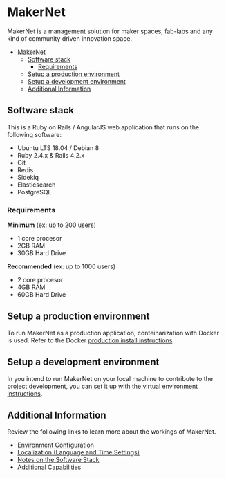 # MakerNet

MakerNet is a management solution for maker spaces, fab-labs and any kind of
community driven innovation space.

- [MakerNet](#makernet)
  - [Software stack](#software-stack)
    - [Requirements](#requirements)
  - [Setup a production environment](#setup-a-production-environment)
  - [Setup a development environment](#setup-a-development-environment)
  - [Additional Information](#additional-information)

## Software stack

This is a Ruby on Rails / AngularJS web application that runs on the following software:

- Ubuntu LTS 18.04 / Debian 8
- Ruby 2.4.x & Rails 4.2.x
- Git
- Redis
- Sidekiq
- Elasticsearch
- PostgreSQL

### Requirements

**Minimum** (ex: up to 200 users)
- 1 core procesor
- 2GB RAM
- 30GB Hard Drive

**Recommended** (ex: up to 1000 users)
- 2 core procesor
- 4GB RAM
- 60GB Hard Drive

## Setup a production environment

To run MakerNet as a production application, conteinarization with Docker is used. Refer to the
Docker [production install instructions](doc/docker_production.md).

## Setup a development environment

In you intend to run MakerNet on your local machine to contribute to the project development, you
can set it up with the virtual environment
[instructions](doc/virtual_dev_env.md).

## Additional Information

Review the following links to learn more about the workings of MakerNet.

* [Environment Configuration](env_configuration.md)
* [Localization (Language and Time Settings)](localization.md)
* [Notes on the Software Stack](stack_notes.md)
* [Additional Capabilities](additional_capabilities.md)
